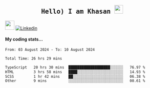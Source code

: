 <h2 align='center'><samp><strong>Hello) I am Khasan <img src="https://media.giphy.com/media/hvRJCLFzcasrR4ia7z/giphy.gif" width="28px" height="28px"></strong></samp></h2>

<img src="https://media.giphy.com/media/WUlplcMpOCEmTGBtBW/giphy.gif" width="30"> [![Linkedin](https://img.shields.io/badge/LinkedIn-Khasan%20Rashidov-blue?logo=Linkedin&logoColor=blue&labelColor=black&style=flat-square)](https://www.linkedin.com/in/khasanr)  

#### My coding stats...
<!--START_SECTION:waka-->

```txt
From: 03 August 2024 - To: 10 August 2024

Total Time: 26 hrs 29 mins

TypeScript   20 hrs 30 mins  ███████████████████░░░░░░   76.97 %
HTML         3 hrs 58 mins   ████░░░░░░░░░░░░░░░░░░░░░   14.93 %
SCSS         1 hr 42 mins    ██░░░░░░░░░░░░░░░░░░░░░░░   06.38 %
Other        9 mins          ░░░░░░░░░░░░░░░░░░░░░░░░░   00.61 %
```

<!--END_SECTION:waka-->

<!---
khasanrashidov/khasanrashidov is a ✨ special ✨ repository because its `README.md` (this file) appears on your GitHub profile.
You can click the Preview link to take a look at your changes.
--->
